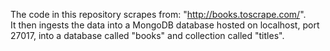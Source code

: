The code in this repository scrapes from: "http://books.toscrape.com/".  
It then ingests the data into a MongoDB database hosted on localhost, port 27017, into a database called "books" and collection called "titles".